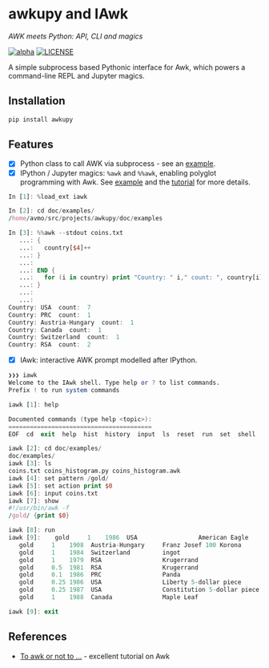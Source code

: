 awkupy and IAwk
===============
*AWK meets Python: API, CLI and magics*

[![alpha](https://img.shields.io/badge/awkupy-v0.0.2a0-green.svg)](https://github.com/ashwinvis/awkupy/releases/tag/0.0.2a0)
[![LICENSE](https://img.shields.io/badge/license-GPL-blue.svg)](/LICENSE)

A simple subprocess based Pythonic interface for Awk, which powers a
command-line REPL and Jupyter magics.


Installation
------------

```bash
pip install awkupy
```

Features
--------

- [x] Python class to call AWK via subprocess - see an [example](doc/examples/coins_histogram.py).
- [x] IPython / Jupyter magics: `%awk` and `%%awk`, enabling polyglot
      programming with Awk. See [example](doc/examples/coins_histogram.ipynb)
      and the [tutorial](doc/examples/tutorial.ipynb) for more details.

```awk
In [1]: %load_ext iawk

In [2]: cd doc/examples/
/home/avmo/src/projects/awkupy/doc/examples

In [3]: %%awk --stdout coins.txt
   ...: {
   ...:   country[$4]++
   ...: }
   ...:
   ...: END {
   ...:   for (i in country) print "Country: " i," count: ", country[i]
   ...: }
   ...:
   ...:
Country: USA  count:  7
Country: PRC  count:  1
Country: Austria-Hungary  count:  1
Country: Canada  count:  1
Country: Switzerland  count:  1
Country: RSA  count:  2
```

- [x] IAwk: interactive AWK prompt modelled after IPython.

```awk
❯❯❯ iawk                                                                                                                                        (awkupy)
Welcome to the IAwk shell. Type help or ? to list commands.
Prefix ! to run system commands

iawk [1]: help

Documented commands (type help <topic>):
========================================
EOF  cd  exit  help  hist  history  input  ls  reset  run  set  shell  show

iawk [2]: cd doc/examples/
doc/examples/
iawk [3]: ls
coins.txt coins_histogram.py coins_histogram.awk
iawk [4]: set pattern /gold/
iawk [5]: set action print $0
iawk [6]: input coins.txt
iawk [7]: show
#!/usr/bin/awk -f
/gold/ {print $0}

iawk [8]: run
iawk [9]:    gold     1    1986  USA                 American Eagle
   gold     1    1908  Austria-Hungary     Franz Josef 100 Korona
   gold     1    1984  Switzerland         ingot
   gold     1    1979  RSA                 Krugerrand
   gold     0.5  1981  RSA                 Krugerrand
   gold     0.1  1986  PRC                 Panda
   gold     0.25 1986  USA                 Liberty 5-dollar piece
   gold     0.25 1987  USA                 Constitution 5-dollar piece
   gold     1    1988  Canada              Maple Leaf

iawk [9]: exit
```

References
----------

- [To awk or not to ...](https://sites.google.com/site/toawkornot/home) -
  excellent tutorial on Awk
